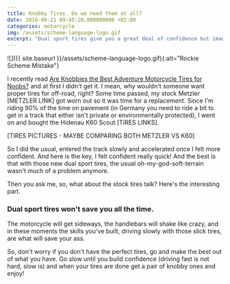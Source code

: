 ```yaml
---
title: Knobby Tires. Do we need them at all?
date: 2016-09-21 09:45:28.000000000 +02:00
categories: motorcycle
img: /assets/scheme-language-logo.gif
excerpt: "Dual sport tires give you a great deal of confidence but imagine what you could do if you had this confidence before you get them."
---
```


![]({{ site.baseurl }}/assets/scheme-language-logo.gif){:alt="Rockie Scheme Mistake"}

I recently read [Are Knobbies the Best Adventure Motorcycle Tires for Noobs?](http://www.advpulse.com/adv-prepping/best-adventure-motorcycle-tires/) and at first I didn't get it. I mean, why wouldn't someone want proper tires for off-road, right?
Some time passed, my stock Metzler [METZLER LINK] got worn out so it was time for a replacement. Since I'm riding 90% of the time on pavement (in Germany you need to ride a bit to get in a track that either isn't private or environmentally protected), I went on and bought the Hidenau K60 Scout [TIRES LINKS].

[TIRES PICTURES - MAYBE COMPARING BOTH METZLER VS K60]

So I did the usual, entered the track slowly and accelerated once I felt more confident. And here is the key, I felt confident really quick! And the best is that with those new dual sport tires, the usual oh-my-god-soft-terrain wasn't much of a problem anymore.

Then you ask me, so, what about the stock tires talk? Here's the interesting part.

### Dual sport tires won't save you all the time.

The motorcycle will get sideways, the handlebars will shake like crazy, and in these moments the skills you've built, driving slowly with those slick tires, are what will save your ass.

So, don't worry if you don't have the perfect tires, go and make the best out of what you have. Go slow until you build confidence (driving fast is not hard, slow is) and when your tires are done get a pair of knobby ones and enjoy!
